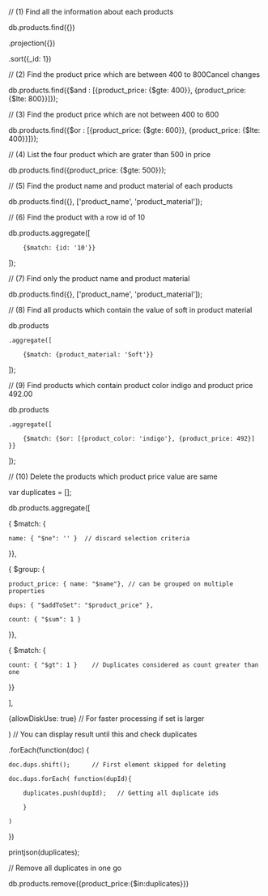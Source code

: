 // (1) Find all the information about each products

db.products.find({})

   .projection({})
   
   .sort({_id: 1})
   
   
// (2) Find the product price which are between 400 to 800Cancel changes


db.products.find({$and : [{product_price: {$gte: 400}}, {product_price: {$lte: 800}}]});


// (3) Find the product price which are not between 400 to 600


db.products.find({$or : [{product_price: {$gte: 600}}, {product_price: {$lte: 400}}]});


// (4) List the four product which are grater than 500 in price 


db.products.find({product_price: {$gte: 500}});


// (5) Find the product name and product material of each products


db.products.find({}, ['product_name', 'product_material']);


// (6) Find the product with a row id of 10


db.products.aggregate([

        {$match: {id: '10'}}    
        
]);


// (7) Find only the product name and product material


db.products.find({}, ['product_name', 'product_material']);


// (8) Find all products which contain the value of soft in product material 


db.products

    .aggregate([
    
        {$match: {product_material: 'Soft'}}  
        
]);


// (9) Find products which contain product color indigo and product price 492.00


db.products

    .aggregate([
    
        {$match: {$or: [{product_color: 'indigo'}, {product_price: 492}] }} 
        
]);


// (10) Delete the products which product price value are same


var duplicates = [];

db.products.aggregate([

  { $match: { 
  
    name: { "$ne": '' }  // discard selection criteria
    
  }},
  
  { $group: { 
  
    product_price: { name: "$name"}, // can be grouped on multiple properties 
   
    dups: { "$addToSet": "$product_price" }, 
    
    count: { "$sum": 1 } 
    
  }},
  
  { $match: { 
  
    count: { "$gt": 1 }    // Duplicates considered as count greater than one
    
  }}
  
],

{allowDiskUse: true}       // For faster processing if set is larger

)               // You can display result until this and check duplicates 

.forEach(function(doc) {

    doc.dups.shift();      // First element skipped for deleting
    
    doc.dups.forEach( function(dupId){ 
    
        duplicates.push(dupId);   // Getting all duplicate ids
        
        }
        
    )
   
})

printjson(duplicates);     

// Remove all duplicates in one go    

db.products.remove({product_price:{$in:duplicates}})  
